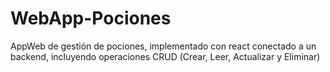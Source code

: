 # WebApp-Pociones
AppWeb  de gestión de pociones, implementado con react  conectado a un backend, incluyendo operaciones CRUD (Crear, Leer, Actualizar y Eliminar)
